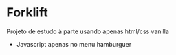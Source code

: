 # Forklift

Projeto de estudo à parte usando apenas html/css vanilla
- Javascript apenas no menu hamburguer
